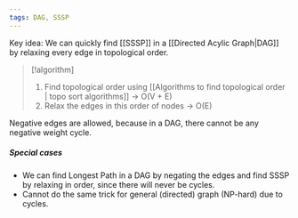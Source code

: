 ```yaml
---
tags: DAG, SSSP
---
```


Key idea: We can quickly find [[SSSP]] in a [[Directed Acylic Graph|DAG]] by relaxing every edge in topological order.

>[!algorithm]
>1. Find topological order using [[Algorithms to find topological order | topo sort algorithms]] → O(V + E)
>2. Relax the edges in this order of nodes -> O(E)

Negative edges are allowed, because in a DAG, there cannot be any negative weight cycle.

##### Special cases
- We can find Longest Path in a DAG by negating the edges and find SSSP by relaxing in order, since there will never be cycles.
- Cannot do the same trick for general (directed) graph (NP-hard) due to cycles.
